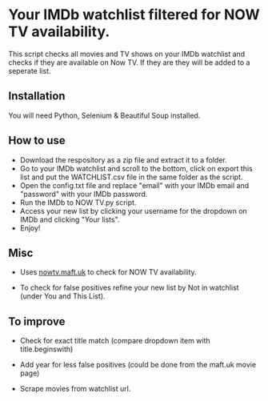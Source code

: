 # Your IMDb watchlist filtered for NOW TV availability.
This script checks all movies and TV shows on your IMDb watchlist and checks if they are available on Now TV.
If they are they will be added to a seperate list.

## Installation
You will need Python, Selenium & Beautiful Soup installed.

## How to use
* Download the respository as a zip file and extract it to a folder.
* Go to your IMDb watchlist and scroll to the bottom, click on export this list and put the WATCHLIST.csv file in the same folder as the script.
* Open the config.txt file and replace "email" with your IMDb email and "password" with your IMDb password.
* Run the IMDb to NOW TV.py script.
* Access your new list by clicking your username for the dropdown on IMDb and clicking "Your lists".
* Enjoy!

## Misc
* Uses [nowtv.maft.uk](nowtv.maft.uk) to check for NOW TV availability.

* To check for false positives refine your new list by Not in watchlist (under You and This List).

## To improve
* Check for exact title match (compare dropdown item with title.beginswith)

* Add year for less false positives (could be done from the maft.uk movie page)

* Scrape movies from watchlist url.
